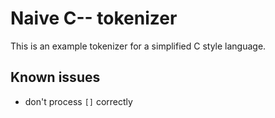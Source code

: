 # Naive C-- tokenizer

This is an example tokenizer for a simplified C style language.

## Known issues
 * don't process `[]` correctly
